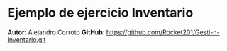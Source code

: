 # Ejemplo de ejercicio Inventario
**Autor**: Alejandro Corroto
**GitHub**: https://github.com/Rocket201/Gesti-n-Inventario.git
